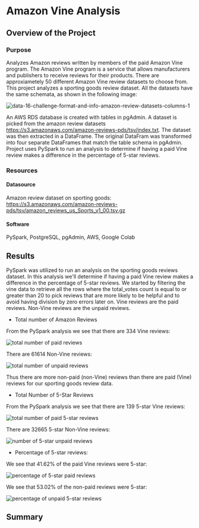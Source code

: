 # Amazon Vine Analysis
## Overview of the Project

### Purpose

Analyzes Amazon reviews written by members of the paid Amazon Vine program. The Amazon Vine program is a service that allows manufacturers and publishers to receive reviews for their products. There are approxiametely 50 different Amazon Vine review datasets to choose from. This project analyzes a sporting goods review dataset. All the datasets have the same schemata, as shown in the following image:

![data-16-challenge-format-and-info-amazon-review-datasets-columns-1](https://user-images.githubusercontent.com/111299372/216786997-d95a77f7-2e91-478e-b5ad-2fbb3b8322a4.png)

An AWS RDS database is created with tables in pgAdmin. A dataset is picked from the amazon review datasets https://s3.amazonaws.com/amazon-reviews-pds/tsv/index.txt. The dataset was then extracted in a DataFrame. The original DataFram was transformed into four separate DataFrames that match the table schema in pgAdmin. Project uses PySpark to run an analysis to determine if having a paid Vine review makes a difference in the percentage of 5-star reviews. 

### Resources

#### Datasource
Amazon review dataset on sporting goods: https://s3.amazonaws.com/amazon-reviews-pds/tsv/amazon_reviews_us_Sports_v1_00.tsv.gz

#### Software
PySpark, PostgreSQL, pgAdmin, AWS, Google Colab

## Results

PySpark was utilized to run an analysis on the sporting goods reviews dataset. In this analysis we'll determine if having a paid Vine review makes a difference in the percentage of 5-star reviews. We started by filtering the vine data to retrieve all the rows where the total_votes count is equal to or greater than 20 to pick reviews that are more likely to be helpful and to avoid having division by zero errors later on. Vine reviews are the paid reviews. Non-Vine reviews are the unpaid reviews.

* Total number of Amazon Reviews

From the PySpark analysis we see that there are 334 Vine reviews: 

![total number of paid reviews](https://user-images.githubusercontent.com/111299372/216787683-381713b8-ac3b-4ecd-82b6-1c23228288af.png)

There are 61614 Non-Vine reviews:

![total number of unpaid reviews](https://user-images.githubusercontent.com/111299372/216787824-669d9745-a11d-47cd-89fb-720ab174f3bb.png)



Thus there are more non-paid (non-Vine) reviews than there are paid (Vine) reviews for our sporting goods review data.


* Total Number of 5-Star Reviews

From the PySpark analysis we see that there are 139 5-star Vine reviews:

![total number of paid 5-star reviews](https://user-images.githubusercontent.com/111299372/216789679-14997e08-6513-4ef1-8e85-ea5462077937.png)

There are 32665 5-star Non-Vine reviews:

![number of 5-star unpaid reviews](https://user-images.githubusercontent.com/111299372/216789693-df301988-2e36-4327-bd86-50f557cf50b9.png)

* Percentage of 5-star reviews:

We see that 41.62% of the paid Vine reviews were 5-star:

![percentage of 5-star paid reviews](https://user-images.githubusercontent.com/111299372/216789724-eac2e0f4-73f3-41e9-a146-7a937a15ea9a.png)

We see that 53.02% of the non-paid reviews were 5-star:

![percentage of unpaid 5-star reviews](https://user-images.githubusercontent.com/111299372/216789739-18d70ed7-22d8-429a-a3d2-4009ba84dd86.png)

## Summary

